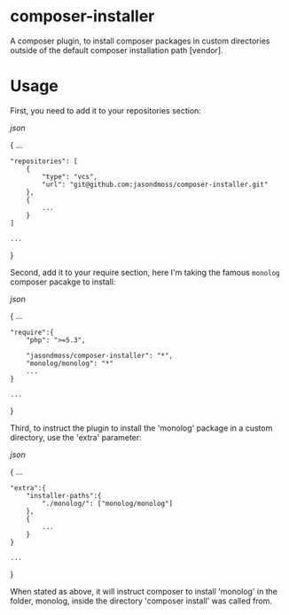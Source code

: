 composer-installer
==================

A composer plugin, to install composer packages in custom directories outside of the default composer installation path [vendor].

Usage
=====

First, you need to add it to your repositories section:

_json_

{
    ...

    "repositories": [
        {
            "type": "vcs",
            "url": "git@github.com:jasondmoss/composer-installer.git"
        },
        {
            ...
        }
    ]

    ...
}


Second, add it to your require section, here I'm taking the famous `monolog` composer pacakge to install:

_json_

{
    ...

    "require":{
        "php": ">=5.3",

        "jasondmoss/composer-installer": "*",
        "monolog/monolog": "*"
        ...
    }

    ...
}


Third, to instruct the plugin to install the 'monolog' package in a custom directory, use the 'extra' parameter:

_json_

{
    ...

    "extra":{
        "installer-paths":{
            "./monolog/": ["monolog/monolog"]
        },
        {
            ...
        }
    }

    ...
}

When stated as above, it will instruct composer to install 'monolog' in the folder, monolog, inside the directory 'composer install' was called from.
